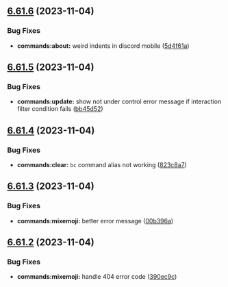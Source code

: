 ## [6.61.6](https://github.com/onesoft-sudo/sudobot/compare/v6.61.5...v6.61.6) (2023-11-04)


### Bug Fixes

* **commands:about:** weird indents in discord mobile ([5d4f61a](https://github.com/onesoft-sudo/sudobot/commit/5d4f61a96a10049004320847df94f3131f56b02c))



## [6.61.5](https://github.com/onesoft-sudo/sudobot/compare/v6.61.4...v6.61.5) (2023-11-04)


### Bug Fixes

* **commands:update:** show not under control error message if interaction filter condition fails ([bb45d52](https://github.com/onesoft-sudo/sudobot/commit/bb45d5253c1fd10fa438ae4190feb02b400e5880))



## [6.61.4](https://github.com/onesoft-sudo/sudobot/compare/v6.61.3...v6.61.4) (2023-11-04)


### Bug Fixes

* **commands:clear:** `bc` command alias not working ([823c8a7](https://github.com/onesoft-sudo/sudobot/commit/823c8a789cce5f7f1e133f39615260f18defbba2))



## [6.61.3](https://github.com/onesoft-sudo/sudobot/compare/v6.61.2...v6.61.3) (2023-11-04)


### Bug Fixes

* **commands:mixemoji:** better error message ([00b396a](https://github.com/onesoft-sudo/sudobot/commit/00b396a2965dd4240a2f507ff00639a873205963))



## [6.61.2](https://github.com/onesoft-sudo/sudobot/compare/v6.61.1...v6.61.2) (2023-11-04)


### Bug Fixes

* **commands:mixemoji:** handle 404 error code ([390ec9c](https://github.com/onesoft-sudo/sudobot/commit/390ec9cf732eb55d6f809ef645315c2a61c22518))




